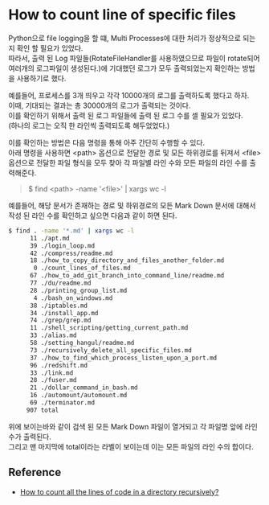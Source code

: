 # How to count line of specific files

Python으로 file logging을 할 떄, Multi Processes에 대한 처리가 정상적으로 되는지 확인 할 필요가 있었다.   
따라서, 출력 된 Log 파일들(RotateFileHandler를 사용하였으므로 파일이 rotate되어 여러개의 로그파일이 생성된다.)에 기대했던 로그가 모두 출력되었는지 확인하는 방법을 사용하기로 했다. 

예를들어, 프로세스를 3개 띄우고 각각 10000개의 로그를 출력하도록 했다고 하자.  
이때, 기대되는 결과는 총 30000개의 로그가 출력되는 것이다.  
이를 확인하기 위해서 출력 된 로그 파일들에 출력 된 로그 수를 셀 필요가 있었다.  
(하나의 로그는 오직 한 라인씩 출력되도록 해두었었다.)

이를 확인하는 방법은 다음 명령을 통해 아주 간단히 수행할 수 있다.  
아래 명령을 사용하면 \<path\> 옵션으로 전달한 경로 및 모든 하위경로를 뒤져서 \<file\> 옵션으로 전달한 파일 형식을 모두 찾아 각 파일별 라인 수와 모든 파일의 라인 수를 출력해준다. 

> $ find \<path\> -name '\<file\>' | xargs wc -l

예를들어, 해당 문서가 존재하는 경로 및 하위경로의 모든 Mark Down 문서에 대해서 작성 된 라인 수를 확인하고 싶으면 다음과 같이 하면 된다. 

```sh
$ find . -name '*.md' | xargs wc -l
      11 ./apt.md
      39 ./login_loop.md
      42 ./compress/readme.md
      18 ./how_to_copy_directory_and_files_another_folder.md
       0 ./count_lines_of_files.md
      67 ./how_to_add_git_branch_into_command_line/readme.md
      77 ./du/readme.md
      28 ./printing_group_list.md
       4 ./bash_on_windows.md
      38 ./iptables.md
      34 ./install_app.md
      74 ./grep/grep.md
      11 ./shell_scripting/getting_current_path.md
      33 ./alias.md
      58 ./setting_hangul/readme.md
      73 ./recursively_delete_all_specific_files.md
      37 ./how_to_find_which_process_listen_upon_a_port.md
      96 ./redshift.md
      33 ./link.md
      28 ./fuser.md
      21 ./dollar_command_in_bash.md
      16 ./automount/automount.md
      69 ./terminator.md
     907 total
```

위에 보이는바와 같이 검색 된 모든 Mark Down 파일이 열거되고 각 파일명 앞에 라인 수가 출력된다.  
그리고 맨 마지막에 total이라는 라벨이 보이는데 이는 모든 파일의 라인 수의 합이다. 

## Reference

* [How to count all the lines of code in a directory recursively?
](https://stackoverflow.com/questions/1358540/how-to-count-all-the-lines-of-code-in-a-directory-recursively)

 